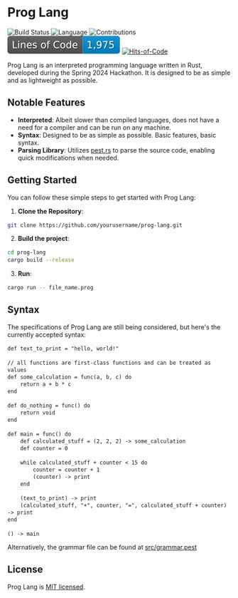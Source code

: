 # Prog Lang
![Build Status](https://github.com/PrintHiEgProg/prog-lang/actions/workflows/build.yml/badge.svg)
![Language](https://img.shields.io/badge/Language-Rust-orange)
![Contributions](https://img.shields.io/badge/Contributions-Closed-red)
![Lines of Code](https://raw.githubusercontent.com/PrintHiEgProg/prog-lang/image-data/badge.svg)
[![Hits-of-Code](https://hitsofcode.com/github/PrintHiEgProg/prog-lang?branch=main)](https://hitsofcode.com/github/PrintHiEgProg/prog-lang/view?branch=main)

Prog Lang is an interpreted programming language written in Rust, developed during the Spring 2024 Hackathon. It is designed to be as simple and as lightweight as possible.

## Notable Features

- **Interpreted**: Albeit slower than compiled languages, does not have a need for a compiler and can be run on any machine.
- **Syntax**: Designed to be as simple as possible. Basic features, basic syntax.
- **Parsing Library**: Utilizes [pest.rs](https://pest.rs/) to parse the source code, enabling quick modifications when needed.
  
## Getting Started

You can follow these simple steps to get started with Prog Lang:


1. **Clone the Repository**:

```bash
git clone https://github.com/yourusername/prog-lang.git
```

2. **Build the project**:

```bash
cd prog-lang
cargo build --release
```

3. **Run**:

```bash
cargo run -- file_name.prog
```

## Syntax

The specifications of Prog Lang are still being considered, but here's the currently accepted syntax:

```proglang
def text_to_print = "hello, world!"

// all functions are first-class functions and can be treated as values
def some_calculation = func(a, b, c) do
	return a + b * c
end

def do_nothing = func() do
	return void
end

def main = func() do
	def calculated_stuff = (2, 2, 2) -> some_calculation
	def counter = 0

	while calculated_stuff + counter < 15 do
		counter = counter + 1
		(counter) -> print
	end

	(text_to_print) -> print
	(calculated_stuff, "+", counter, "=", calculated_stuff + counter) -> print
end

() -> main
```

Alternatively, the grammar file can be found at [src/grammar.pest](https://github.com/PrintHiEgProg/prog-lang/blob/main/src/grammar.pest)

## License
Prog Lang is [MIT licensed](https://en.wikipedia.org/wiki/MIT_License).